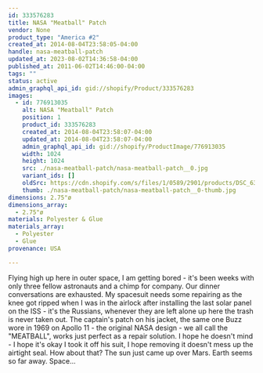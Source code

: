 ```yaml
---
id: 333576283
title: NASA "Meatball" Patch
vendor: None
product_type: "America #2"
created_at: 2014-08-04T23:58:05-04:00
handle: nasa-meatball-patch
updated_at: 2023-08-02T14:36:58-04:00
published_at: 2011-06-02T14:46:00-04:00
tags: ""
status: active
admin_graphql_api_id: gid://shopify/Product/333576283
images:
  - id: 776913035
    alt: NASA "Meatball" Patch
    position: 1
    product_id: 333576283
    created_at: 2014-08-04T23:58:07-04:00
    updated_at: 2014-08-04T23:58:07-04:00
    admin_graphql_api_id: gid://shopify/ProductImage/776913035
    width: 1024
    height: 1024
    src: ./nasa-meatball-patch/nasa-meatball-patch__0.jpg
    variant_ids: []
    oldSrc: https://cdn.shopify.com/s/files/1/0589/2901/products/DSC_6346_nasa.jpeg?v=1407211087
    thumb: ./nasa-meatball-patch/nasa-meatball-patch__0-thumb.jpg
dimensions: 2.75"ø
dimensions_array:
  - 2.75"ø
materials: Polyester & Glue
materials_array:
  - Polyester
  - Glue
provenance: USA

---
```


Flying high up here in outer space, I am getting bored - it's been weeks with only three fellow astronauts and a chimp for company. Our dinner conversations are exhausted. My spacesuit needs some repairing as the knee got ripped when I was in the airlock after installing the last solar panel on the ISS - it's the Russians, whenever they are left alone up here the trash is never taken out. The captain's patch on his jacket, the same one Buzz wore in 1969 on Apollo 11 - the original NASA design - we all call the "MEATBALL", works just perfect as a repair solution. I hope he doesn't mind - I hope it's okay I took it off his suit, I hope removing it doesn't mess up the airtight seal. How about that? The sun just came up over Mars. Earth seems so far away. Space...